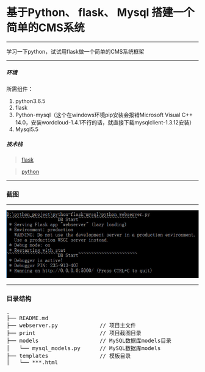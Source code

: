 # 基于Python、 flask、 Mysql 搭建一个简单的CMS系统

---

 学习一下python，试试用flask做一个简单的CMS系统框架
 
---

##### 环境

所需组件：

 1. python3.6.5
 2. flask
 3. Python-mysql（这个在windows环境pip安装会报错Microsoft Visual C++ 14.0，安装wordcloud-1.4.1不行的话，就直接下载mysqlclient-1.3.12安装）
 4. Mysql5.5


##### 技术栈

> [flask](http://www.pythondoc.com/flask/index.html)

> [python](https://www.liaoxuefeng.com/wiki/0014316089557264a6b348958f449949df42a6d3a2e542c000)

---
### 截图

---

![print](./print/demo.jpg)

---


### 目录结构
<pre>
.
├── README.md           
├── webserver.py             // 项目主文件
├── print                    // 项目截图目录
├── models                   // MySQL数据库models目录
│   └── mysql_models.py      // MySQL数据库models
├── templates                // 模板目录
│   └── ***.html
</pre>
